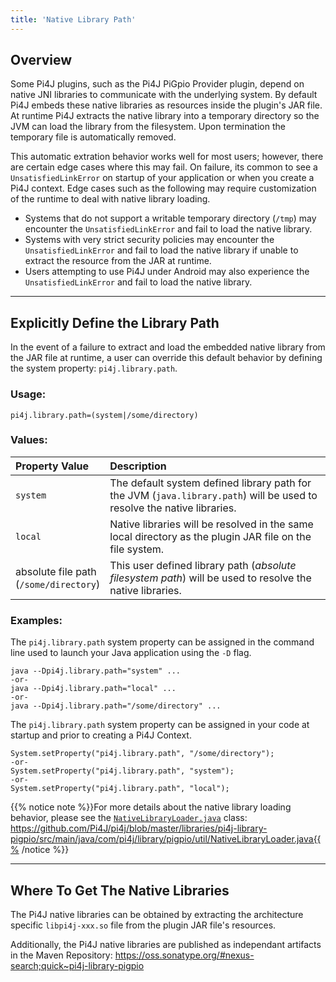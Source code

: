 ```yaml
---
title: 'Native Library Path'
---
```


## Overview 

Some Pi4J plugins, such as the Pi4J PiGpio Provider plugin, depend on native JNI libraries to communicate with the 
underlying system.  By default Pi4J embeds these native libraries as resources inside the plugin's JAR file.  At 
runtime Pi4J extracts the native library into a temporary directory so the JVM can load the library from the filesystem. 
Upon termination the temporary file is automatically removed.  

This automatic extration behavior works well for most users; however, there are certain edge cases where this may fail. 
On failure, its common to see a `UnsatisfiedLinkError` on startup of your application or when you create a Pi4J context.
Edge cases such as the following may require customization of the runtime to deal with native library loading.

* Systems that do not support a writable temporary directory (`/tmp`) may encounter the `UnsatisfiedLinkError` and fail 
  to load the native library.
* Systems with very strict security policies may encounter the `UnsatisfiedLinkError` and fail to load the native 
  library if unable to extract the resource from the JAR at runtime.
* Users attempting to use Pi4J under Android may also experience the `UnsatisfiedLinkError` and fail to load the 
  native library.

---

## Explicitly Define the Library Path

In the event of a failure to extract and load the embedded native library from the JAR file at runtime, a user can 
override this default behavior by defining the system property: `pi4j.library.path`.

### Usage:

```
pi4j.library.path=(system|/some/directory)
``` 

### Values:

| Property Value                                |  Description      |
| :---                                          | :---              |
| `system`                                      | The default system defined library path for the JVM (`java.library.path`) will be used to resolve the native libraries. |
| `local`                                       | Native libraries will be resolved in the same local directory as the plugin JAR file on the file system. |
| absolute file path<br/>(`/some/directory`)    | This user defined library path (_absolute filesystem path_) will be used to resolve the native libraries. |

### Examples:

The `pi4j.library.path` system property can be assigned in the command line used to launch your Java application using the `-D` flag.

```
java --Dpi4j.library.path="system" ...
-or-
java --Dpi4j.library.path="local" ...
-or-
java --Dpi4j.library.path="/some/directory" ...
```

The `pi4j.library.path` system property can be assigned in your code at startup and prior to creating a Pi4J Context.

```
System.setProperty("pi4j.library.path", "/some/directory");
-or-
System.setProperty("pi4j.library.path", "system");
-or-
System.setProperty("pi4j.library.path", "local");
```

{{% notice note %}}For more details about the native library loading behavior, please see the 
[`NativeLibraryLoader.java`](https://github.com/Pi4J/pi4j/blob/master/libraries/pi4j-library-pigpio/src/main/java/com/pi4j/library/pigpio/util/NativeLibraryLoader.java) 
class:  https://github.com/Pi4J/pi4j/blob/master/libraries/pi4j-library-pigpio/src/main/java/com/pi4j/library/pigpio/util/NativeLibraryLoader.java{{% /notice %}}

---

## Where To Get The Native Libraries

The Pi4J native libraries can be obtained by extracting the architecture specific `libpi4j-xxx.so` file from the 
plugin JAR file's resources.  

Additionally, the Pi4J native libraries are published as independant artifacts in the Maven Repository:
https://oss.sonatype.org/#nexus-search;quick~pi4j-library-pigpio


